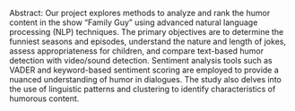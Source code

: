 Abstract:
Our project explores methods to analyze and rank the humor content in the show “Family Guy” using advanced natural language processing (NLP) techniques. The primary objectives are to determine the funniest seasons and episodes, understand the nature and length of jokes, assess appropriateness for children, and compare text-based humor detection with video/sound detection. Sentiment analysis tools such as VADER and keyword-based sentiment scoring are employed to provide a nuanced understanding of humor in dialogues. The study also delves into the use of linguistic patterns and clustering to identify characteristics of humorous content.
